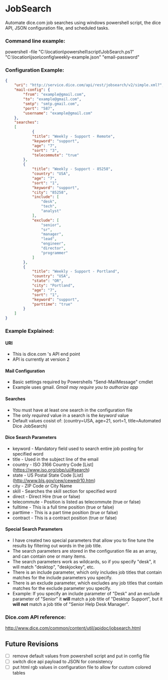 # JobSearch
Automate dice.com job searches using windows powershell script, the dice API, JSON configuration file, and scheduled tasks.

### Command line example:
powershell -file "C:\location\powershell\script\JobSearch.ps1" "C:\location\json\config\weekly-example.json" "email-password"

### Configuration Example:
```json
{
	"uri": "http://service.dice.com/api/rest/jobsearch/v2/simple.xml?",
	"mail-config": {
		"from": "example@gmail.com",
		"to": "example@gmail.com",
		"smtp": "smtp.gmail.com",
		"port": "587",
		"username": "example@gmail.com"
	},
	"searches": 
	[
			{
			"title": "Weekly - Support - Remote",
			"keyword": "support",
			"age": "7",
			"sort": "3",
			"telecommute": "true"
		},
		{
			"title": "Weekly - Support - 85258",
			"country": "USA",
			"age": "7",
			"sort": "1",			
			"keyword": "support",
			"city": "85258",
			"include": [
				"desk",
				"tech",
				"analyst"
			],
			"exclude": [
				"senior",
				"sr",
				"manager",
				"lead",
				"engineer",
				"director",
				"programmer"
			]
		},
		{
			"title": "Weekly - Support - Portland",		
			"country": "USA",
			"state": "OR",
			"city": "Portland",
			"age": "7",
			"sort": "1",			
			"keyword": "support",
			"parttime": "true"
		}
	]
}
```
### Example Explained:
#### URI
- This is dice.com 's API end point
- API is currently at version 2

#### Mail Configuration
- Basic settings required by Powershells "Send-MailMessage" cmdlet
- Example uses gmail. *Gmail may require you to authorize app*

#### Searches
- You must have at least one search in the configuration file
- The only *required* value in a search is the *keyword* value
- Default values cosist of: (country=USA, age=21, sort=1, title=Automated Dice JobSearch)

#### Dice Search Parameters
- keyword - Mandatory field used to search entire job posting for specified word
- title - Used in the subject line of the email
- country - ISO 3166 Country Code [List] (https://www.iso.org/obp/ui/#search)
- state - US Postal State Code [List] (http://www.bls.gov/cew/cewedr10.htm)
- city - ZIP Code *or* City Name
- skill - Searches the skill section for specified word
- direct - Direct Hire (true or false)
- telecommute - Position is listed as telecommute (true or false)
- fulltime - This is a full time position (true or false)
- parttime - This is a part time position (true or false)
- contract - This is a contract position (true or false)

#### Special Search Parameters
- I have created two special parameters that allow you to fine tune the results by filtering out words in the job title.
- The search parameters are stored in the configuration file as an array, and can contain one or many items.
- The search parameters work as wildcards, so if you specify "desk", it will match "desktop", "deskjockey", etc.
- There is an include parameter, which only includes job titles that contain matches for the include parameters you specify.
- There is an exclude parameter, which excludes any job titles that contain matches for the exclude parameter you specify.
- Example: If you specify an include parameter of "Desk" and an exclude parameter of "Senior" it **will** match a job title of "Desktop Support", but it **will not** match a job title of "Senior Help Desk Manager".



### Dice.com API reference:
http://www.dice.com/common/content/util/apidoc/jobsearch.html


## Future Revisions
- [ ] remove default values from powershell script and put in config file
- [ ] switch dice api payload to JSON for consistency
- [ ] put html rgb values in configuration file to allow for custom colored tables
